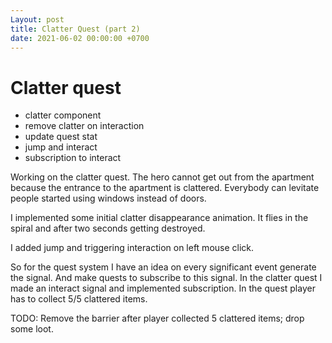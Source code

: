 ```yaml
---
Layout: post
title: Clatter Quest (part 2)
date: 2021-06-02 00:00:00 +0700
---
```


# Clatter quest

* clatter component
* remove clatter on interaction
* update quest stat
* jump and interact
* subscription to interact

Working on the clatter quest. The hero cannot get out from the
apartment because the entrance to the apartment is
clattered. Everybody can levitate people started using windows instead
of doors.

I implemented some initial clatter disappearance animation. It flies
in the spiral and after two seconds getting destroyed.

I added jump and triggering interaction on left mouse click.

So for the quest system I have an idea on every significant event
generate the signal. And make quests to subscribe to this signal. In
the clatter quest I made an interact signal and implemented
subscription. In the quest player has to collect 5/5 clattered items.

TODO: Remove the barrier after player collected 5 clattered
items; drop some loot.
